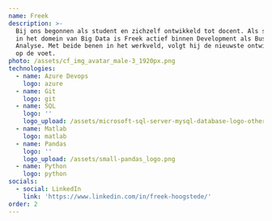 ```yaml
---
name: Freek
description: >-
  Bij ons begonnen als student en zichzelf ontwikkeld tot docent. Als specialist
  in het domein van Big Data is Freek actief binnen Development als Business
  Analyse. Met beide benen in het werkveld, volgt hij de nieuwste ontwikkelingen
  op de voet.
photo: /assets/cf_img_avatar_male-3_1920px.png
technologies:
  - name: Azure Devops
    logo: azure
  - name: Git
    logo: git
  - name: SQL
    logo: ''
    logo_upload: /assets/microsoft-sql-server-mysql-database-logo-others-small.png
  - name: Matlab
    logo: matlab
  - name: Pandas
    logo: ''
    logo_upload: /assets/small-pandas_logo.png
  - name: Python
    logo: python
socials:
  - social: LinkedIn
    link: 'https://www.linkedin.com/in/freek-hoogstede/'
order: 2
---
```



